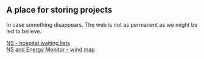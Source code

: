 ## A place for storing projects
In case something disappears. The web is not as permanent as we might be led to believe.

[NS - hospital waiting lists](https://giacomobg.github.io/backups/ns-waiting-lists/index.html)  
[NS and Energy Monitor - wind map](https://giacomobg.github.io/backups/ns-wind-map/)
